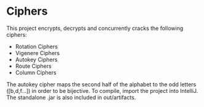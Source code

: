 <h1>Ciphers</h1>
<p>This project encrypts, decrypts and concurrently cracks the following ciphers:</p> 
<ul><li>Rotation Ciphers</li><li>Vigenere Ciphers</li><li>Autokey Ciphers</li><li>Route Ciphers</li><li>Column Ciphers</li></ul>
<p>The autokey cipher maps the second half of the alphabet to the odd letters ([b,d,f...]) in order to be bijective. 
   To compile, import the project into IntelliJ. The standalone .jar is also included in out/artifacts.</p>